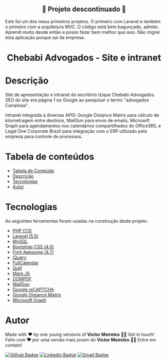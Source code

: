 <h2 align="center">
	🚧  Projeto descontinuado  🚧
</h2>

<p>
  Este foi um dos meus primeiros projetos. O primeiro com Laravel e também o primeiro com a arquitetura MVC. O código está bem bagunçado, admito. Aprendi muito desde então e posso fazer bem melhor que isso. Não migrei esta aplicação porque sai da empresa.
</p>

<h1 align="center" style="border-bottom: none">
  Chebabi Advogados - Site e intranet
</h1>

<h1 id="descricao">Descrição</h1>

<p>
  Site de apresentação e intranet do escritório Izique Chebabi Advogados.
  SEO do site era página 1 no Google ao pesquisar o termo "advogados Campinas".
</p>
<p>
  Intranet integrada à diversas APIS: Google Distance Matrix para cálculo de kilometragem entre destinos, MailGun para envio de emails, Microsoft Graph para agendamentos nos calendários compartilhados do Office365, e Legal One Corporate Brazil para integração com o ERP utilizado pela empresa para controle de processos.
</p>

<h1 id="tabela-de-conteudo">Tabela de conteúdos</h1>

<!--ts-->
   * [Tabela de Conteúdo](#tabela-de-conteudo)
   * [Descrição](#descricao)
   * [Tecnologias](#tecnologias)
   * [Autor](#autor)
<!--te-->

<h1 id="tecnologias">Tecnologias</h1>

<p>
  As seguintes ferramentas foram usadas na construção deste projeto:
</p>

- [PHP (7.0)](https://www.php.net/)
- [Laravel (5.5)](https://laravel.com/)
- [MySQL](https://www.mysql.com/)
- [Bootstrap CSS (4.0)](https://getbootstrap.com/)
- [Font Awesome (4.7)](https://fontawesome.com/v4.7/)
- [jQuery](https://jquery.com/)
- [FullCalendar](https://fullcalendar.io/)
- [Quill](https://quilljs.com/)
- [Mark.JS](https://markjs.io/)
- [DOMPDF](https://dompdf.github.io/)
- [MailGun](https://www.mailgun.com/)
- [Google reCAPTCHA](https://www.google.com/recaptcha/about/)
- [Google Distance Matrix](https://developers.google.com/maps/documentation/distance-matrix/overview)
- [Microsoft Graph](https://docs.microsoft.com/en-us/graph/overview)

<h1 id="autor">Autor</h1>

<p>
  Made with ❤️ by one young versions of <b>Victor Meireles</b> 👋🏽 Get in touch!
  <br/>
  Feito com ❤️ por uma versão mais jovem do <b>Victor Meireles</b> 👋🏽 Entre em contato!
</p>

[![Github Badge](https://img.shields.io/badge/-Github-000?style=flat-square&logo=Github&logoColor=white&link=https://github.com/VictorLM)](https://github.com/VictorLM)
[![Linkedin Badge](https://img.shields.io/badge/-LinkedIn-blue?style=flat-square&logo=Linkedin&logoColor=white&link=https://www.linkedin.com/in/victorlucasmeireles/)](https://www.linkedin.com/in/victorlucasmeireles/)
[![Gmail Badge](https://img.shields.io/badge/-Email-c14438?style=flat-square&logo=Gmail&logoColor=white&link=mailto:victor.meireles.dev@gmail.com)](mailto:victor.meireles.dev@gmail.com)
